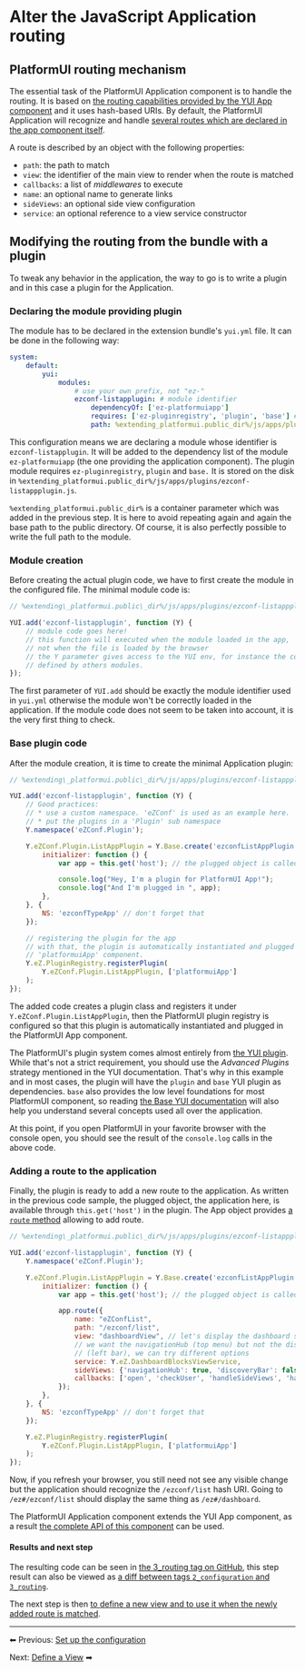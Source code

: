 # Alter the JavaScript Application routing

## PlatformUI routing mechanism

The essential task of the PlatformUI Application component is to handle the routing. It is based on
[the routing capabilities provided by the YUI App component](http://yuilibrary.com/yui/docs/app/#hash-based-urls-only)
and it uses hash-based URIs. By default, the PlatformUI Application will recognize and handle
[several routes which are declared in the app component itself](https://github.com/ezsystems/PlatformUIBundle/blob/master/Resources/public/js/apps/ez-platformuiapp.js#L904).

A route is described by an object with the following properties:

- `path`: the path to match
- `view`: the identifier of the main view to render when the route is matched
- `callbacks`: a list of *middlewares* to execute
- `name`: an optional name to generate links
- `sideViews`: an optional side view configuration
- `service`: an optional reference to a view service constructor

## Modifying the routing from the bundle with a plugin

To tweak any behavior in the application, the way to go is to write a plugin and in this case a plugin for the Application.

### Declaring the module providing plugin

The module has to be declared in the extension bundle's `yui.yml` file. It can be done in the following way:

``` yaml
system:
    default:
        yui:
            modules:
                # use your own prefix, not "ez-"
                ezconf-listapplugin: # module identifier
                    dependencyOf: ['ez-platformuiapp']
                    requires: ['ez-pluginregistry', 'plugin', 'base'] # depends on the plugin code
                    path: %extending_platformui.public_dir%/js/apps/plugins/ezconf-listappplugin.js
```

This configuration means we are declaring a module whose identifier is `ezconf-listapplugin`.
It will be added to the dependency list of the module `ez-platformuiapp` (the one providing the application component).
The plugin module requires `ez-pluginregistry`, `plugin` and `base.`
It is stored on the disk in `%extending_platformui.public_dir%/js/apps/plugins/ezconf-listappplugin.js`.

`%extending_platformui.public_dir%` is a container parameter which was added in the previous step.
It is here to avoid repeating again and again the base path to the public directory.
Of course, it is also perfectly possible to write the full path to the module.

### Module creation

Before creating the actual plugin code, we have to first create the module in the configured file. The minimal module code is:

``` js
// %extending\_platformui.public\_dir%/js/apps/plugins/ezconf-listappplugin.js

YUI.add('ezconf-listapplugin', function (Y) {
    // module code goes here!
    // this function will executed when the module loaded in the app,
    // not when the file is loaded by the browser
    // the Y parameter gives access to the YUI env, for instance the components
    // defined by others modules.
});
```

The first parameter of `YUI.add` should be exactly the module identifier used in `yui.yml`
otherwise the module won't be correctly loaded in the application.
If the module code does not seem to be taken into account, it is the very first thing to check.

### Base plugin code

After the module creation, it is time to create the minimal Application plugin:

``` js
// %extending\_platformui.public\_dir%/js/apps/plugins/ezconf-listappplugin.js

YUI.add('ezconf-listapplugin', function (Y) {
    // Good practices:
    // * use a custom namespace. 'eZConf' is used as an example here.
    // * put the plugins in a 'Plugin' sub namespace
    Y.namespace('eZConf.Plugin');

    Y.eZConf.Plugin.ListAppPlugin = Y.Base.create('ezconfListAppPlugin', Y.Plugin.Base, [], {
        initializer: function () {
            var app = this.get('host'); // the plugged object is called host

            console.log("Hey, I'm a plugin for PlatformUI App!");
            console.log("And I'm plugged in ", app);
        },
    }, {
        NS: 'ezconfTypeApp' // don't forget that
    });

    // registering the plugin for the app
    // with that, the plugin is automatically instantiated and plugged in
    // 'platformuiApp' component.
    Y.eZ.PluginRegistry.registerPlugin(
        Y.eZConf.Plugin.ListAppPlugin, ['platformuiApp']
    );
});
```

The added code creates a plugin class and registers it under `Y.eZConf.Plugin.ListAppPlugin`,
then the PlatformUI plugin registry is configured so that this plugin is automatically instantiated and plugged in the PlatformUI App component.

The PlatformUI's plugin system comes almost entirely from [the YUI plugin](http://yuilibrary.com/yui/docs/plugin/).
While that's not a strict requirement, you should use the *Advanced Plugins* strategy mentioned in the YUI documentation.
That's why in this example and in most cases, the plugin will have the `plugin` and `base` YUI plugin as dependencies.
`base` also provides the low level foundations for most PlatformUI component,
so reading [the Base YUI documentation](http://yuilibrary.com/yui/docs/base/) will also help you understand several concepts used all over the application.

At this point, if you open PlatformUI in your favorite browser with the console open,
you should see the result of the `console.log` calls in the above code.

### Adding a route to the application

Finally, the plugin is ready to add a new route to the application.
As written in the previous code sample, the plugged object, the application here, is available through `this.get('host')` in the plugin.
The App object provides [a `route` method](http://yuilibrary.com/yui/docs/api/classes/App.html#method_route) allowing to add route.

``` js
// %extending\_platformui.public\_dir%/js/apps/plugins/ezconf-listappplugin.js

YUI.add('ezconf-listapplugin', function (Y) {
    Y.namespace('eZConf.Plugin');

    Y.eZConf.Plugin.ListAppPlugin = Y.Base.create('ezconfListAppPlugin', Y.Plugin.Base, [], {
        initializer: function () {
            var app = this.get('host'); // the plugged object is called host

            app.route({
                name: "eZConfList",
                path: "/ezconf/list",
                view: "dashboardView", // let's display the dashboard since we don't have a custom view... yet :)
                // we want the navigationHub (top menu) but not the discoveryBar
                // (left bar), we can try different options
                service: Y.eZ.DashboardBlocksViewService,
                sideViews: {'navigationHub': true, 'discoveryBar': false},
                callbacks: ['open', 'checkUser', 'handleSideViews', 'handleMainView'],
            });
        },
    }, {
        NS: 'ezconfTypeApp' // don't forget that
    });

    Y.eZ.PluginRegistry.registerPlugin(
        Y.eZConf.Plugin.ListAppPlugin, ['platformuiApp']
    );
});
```

Now, if you refresh your browser, you still need not see any visible change but the application should recognize the `/ezconf/list` hash URI.
Going to `/ez#/ezconf/list` should display the same thing as `/ez#/dashboard`.

The PlatformUI Application component extends the YUI App component, as a result [the complete API of this component](http://yuilibrary.com/yui/docs/api/classes/App.html) can be used.

#### Results and next step

The resulting code can be seen in [the 3\_routing tag on GitHub](https://github.com/ezsystems/ExtendingPlatformUIConferenceBundle/tree/3_routing),
this step result can also be viewed as [a diff between tags `2_configuration` and `3_routing`](https://github.com/ezsystems/ExtendingPlatformUIConferenceBundle/compare/2_configuration...3_routing).

The next step is then [to define a new view and to use it when the newly added route is matched](define-a-view.md).

------

⬅ Previous: [Set up the configuration](set_up_the_configuration.md)

Next: [Define a View](define_a_view.md) ➡
